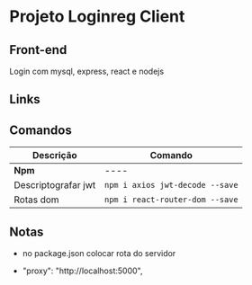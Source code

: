 # Projeto Loginreg Client

## Front-end

Login com mysql, express, react e nodejs

## Links


## Comandos 

Descrição | Comando
----|----
__Npm__ | ----
Descriptografar jwt | `npm i axios jwt-decode --save`
Rotas dom | `npm i react-router-dom --save`


## Notas

* no package.json colocar rota do servidor

 * "proxy": "http://localhost:5000",